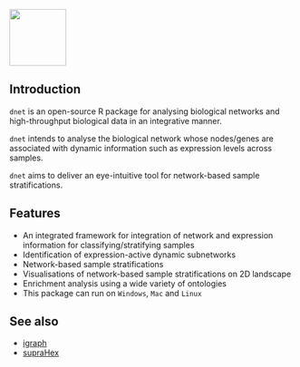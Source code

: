 <a href="index.html"><IMG src="dnet_logo1.png" height="100px" id="logo"></a>

## Introduction

`dnet` is an open-source R package for analysing biological networks and high-throughput biological data in an integrative manner.

`dnet` intends to analyse the biological network whose nodes/genes are associated with dynamic information such as expression levels across samples.

`dnet` aims to deliver an eye-intuitive tool for network-based sample stratifications.

## Features

* An integrated framework for integration of network and expression information for classifying/stratifying samples
* Identification of expression-active dynamic subnetworks
* Network-based sample stratifications 
* Visualisations of network-based sample stratifications on 2D landscape
* Enrichment analysis using a wide variety of ontologies
* This package can run on `Windows`, `Mac` and `Linux`

## See also

* [igraph](http://igraph.sourceforge.net)
* [supraHex](http://supfam.org/supraHex)

